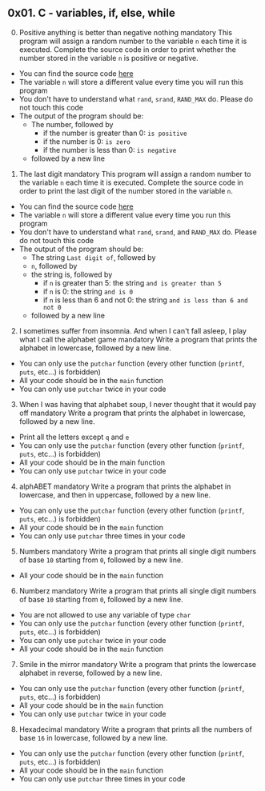 ## 0x01. C - variables, if, else, while
0. Positive anything is better than negative nothing mandatory
This program will assign a random number to the variable `n` each time it is executed. Complete the source code in order to print whether the number stored in the variable `n` is positive or negative.
  * You can find the source code [here](https://github.com/holbertonschool/0x01.c/blob/master/0-positive_or_negative_c)
  * The variable `n` will store a different value every time you will run this program
  * You don't have to understand what `rand`, `srand`, `RAND_MAX` do. Please do not touch this code
  * The output of the program should be:
    - The number, followed by
      * if the number is greater than 0: `is positive`
      * if the number is 0: `is zero`
      * if the number is less than 0: `is negative`
    - followed by a new line
1. The last digit mandatory
This program will assign a random number to the variable `n` each time it is executed. Complete the source code in order to print the last digit of the number stored in the variable `n`.
  * You can find the source code [here](https://github.com/holbertonschool/0x01.c/blob/master/1-last_digit_c)
  * The variable `n` will store a different value every time you run this program
  * You don't have to understand what `rand`, `srand`, and `RAND_MAX` do. Please do not touch this code
  * The output of the program should be:
    - The string `Last digit of`, followed by
    - `n`, followed by
    - the string is, followed by
      * if `n` is greater than 5: the string `and is greater than 5`
      * if `n` is 0: the string `and is 0`
      * if `n` is less than 6 and not 0: the string `and is less than 6 and not 0`
    - followed by a new line
2. I sometimes suffer from insomnia. And when I can't fall asleep, I play what I call the alphabet game mandatory
Write a program that prints the alphabet in lowercase, followed by a new line.
  * You can only use the `putchar` function (every other function (`printf`, `puts`, etc...) is forbidden)
  * All your code should be in the `main` function
  * You can only use `putchar` twice in your code
3. When I was having that alphabet soup, I never thought that it would pay off mandatory
Write a program that prints the alphabet in lowercase, followed by a new line.
  * Print all the letters except `q` and `e`
  * You can only use the `putchar` function (every other function (`printf`, `puts`, etc...) is forbidden)
  * All your code should be in the main function
  * You can only use `putchar` twice in your code
4. alphABET mandatory
Write a program that prints the alphabet in lowercase, and then in uppercase, followed by a new line.
  * You can only use the `putchar` function (every other function (`printf`, `puts`, etc...) is forbidden)
  * All your code should be in the `main` function
  * You can only use `putchar` three times in your code
5. Numbers mandatory
Write a program that prints all single digit numbers of base `10` starting from `0`, followed by a new line.
  * All your code should be in the `main` function
6. Numberz mandatory
Write a program that prints all single digit numbers of base `10` starting from `0`, followed by a new line.
  * You are not allowed to use any variable of type `char`
  * You can only use the `putchar` function (every other function (`printf`, `puts`, etc...) is forbidden)
  * You can only use `putchar` twice in your code
  * All your code should be in the `main` function
7. Smile in the mirror mandatory
Write a program that prints the lowercase alphabet in reverse, followed by a new line.
  * You can only use the `putchar` function (every other function (`printf`, `puts`, etc...) is forbidden)
  * All your code should be in the `main` function
  * You can only use `putchar` twice in your code
8. Hexadecimal mandatory
Write a program that prints all the numbers of base `16` in lowercase, followed by a new line.
  * You can only use the `putchar` function (every other function (`printf`, `puts`, etc...) is forbidden)
  * All your code should be in the `main` function
  * You can only use `putchar` three times in your code
